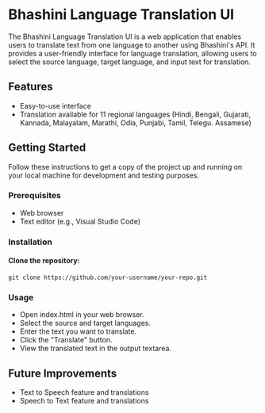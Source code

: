 # Bhashini Language Translation UI
The Bhashini Language Translation UI is a web application that enables users to translate text from one language to another using Bhashini's API. It provides a user-friendly interface for language translation, allowing users to select the source language, target language, and input text for translation.
## Features
- Easy-to-use interface
- Translation available for 11 regional languages (Hindi, Bengali, Gujarati, Kannada, Malayalam, Marathi, Odia, Punjabi, Tamil, Telegu. Assamese)

## Getting Started
Follow these instructions to get a copy of the project up and running on your local machine for development and testing purposes.

### Prerequisites

- Web browser
- Text editor (e.g., Visual Studio Code)
### Installation

#### Clone the repository:

```
git clone https://github.com/your-username/your-repo.git
```
### Usage
- Open index.html in your web browser.
- Select the source and target languages.
- Enter the text you want to translate.
- Click the "Translate" button.
- View the translated text in the output textarea.

## Future Improvements
- Text to Speech feature and translations
- Speech to Text feature and translations


